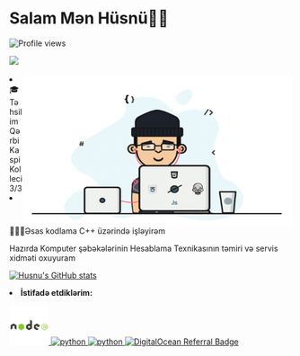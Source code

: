 # Salam Mən Hüsnü👨🏻
![Profile views](https://gpvc.arturio.dev/github-profile-views-counter)

  <p><a href="https://t.me/sirincayboss"><img src="https://img.shields.io/badge/-@Husnu-0290F7?style=flat-square&amp;labelColor=FFFFFF&amp;logo=Telegram&amp;link=https://t.me/sirincayboss""></a></p>
<img align="right" width=480 height=270 src="src/devs.gif" />
<li>🎓Təhsilim Qərbi Kaspi Kolleci 3/3
<li>🧑🏼‍💻Əsas kodlama C++ üzərində işləyirəm
  
Hazırda Komputer şəbəkələrinin Hesablama Texnikasının təmiri və servis xidməti oxuyuram

[![Husnu's GitHub stats](https://github-readme-stats.vercel.app/api?username=sirincay&count_private=true&show_icons=true&theme=radical)](https://github.com/sirincay/github-readme-stats)
<li> <b>İstifadə etdiklərim:</b>
<p align="left"> </a> </a> </a> <a href="https://nodejs.org" target="_blank"> <img src="https://raw.githubusercontent.com/devicons/devicon/master/icons/nodejs/nodejs-original-wordmark.svg" alt="nodejs" width="70" height="70"/> </a>
  <a href="https://www.cplusplus.com" target="_blank"> <img src="https://cdn.worldvectorlogo.com/logos/c.svg" alt="python" width="60" height="60"/> </a> 
    <a href="https://www.javascript.com" target="_blank">  <img src="https://img.icons8.com/color/96/000000/javascript--v1.png" alt="python" width="60" height="60"/> </a>
  <a href="https://www.digitalocean.com/?refcode=ef061d441a1a&utm_campaign=Referral_Invite&utm_medium=Referral_Program&utm_source=badge"><img src="https://web-platforms.sfo2.cdn.digitaloceanspaces.com/WWW/Badge%201.svg" alt= "DigitalOcean Referral Badge" /></a>

  
